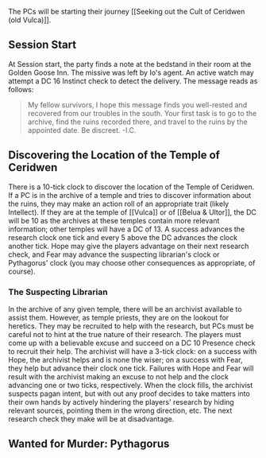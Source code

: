 The PCs will be starting their journey [[Seeking out the Cult of Ceridwen (old Vulca)]]. 

## Session Start

At Session start, the party finds a note at the bedstand in their room at the Golden Goose Inn. The missive was left by Io's agent. An active watch may attempt a DC 16 Instinct check to detect the delivery. The message reads as follows:

> My fellow survivors, I hope this message finds you well-rested and recovered from our troubles in the south.
> Your first task is to go to the archive, find the ruins recorded there, and travel to the ruins by the appointed date. Be discreet.
> -I.C.

## Discovering the Location of the Temple of Ceridwen

There is a 10-tick clock to discover the location of the Temple of Ceridwen. If a PC is in the archive of a temple and tries to discover information about the ruins, they may make an action roll of an appropriate trait (likely Intellect). If they are at the temple of [[Vulca]] or of [[Belua & Ultor]], the DC will be 10 as the archives at these temples contain more relevant information; other temples will have a DC of 13. A success advances the research clock one tick and every 5 above the DC advances the clock another tick. Hope may give the players advantage on their next research check, and Fear may advance the suspecting librarian's clock or Pythagorus' clock (you may choose other consequences as appropriate, of course). 

### The Suspecting Librarian
In the archive of any given temple, there will be an archivist available to assist them. However, as temple priests, they are on the lookout for heretics. They may be recruited to help with the research, but PCs must be careful not to hint at the true nature of their research. The players must come up with a believable excuse and succeed on a DC 10 Presence check to recruit their help. The archivist will have a 3-tick clock: on a success with Hope, the archivist helps and is none the wiser; on a success with Fear, they help but advance their clock one tick. Failures with Hope and Fear will result with the archivist making an excuse to not help and the clock advancing one or two ticks, respectively. When the clock fills, the archivist suspects pagan intent, but with out any proof decides to take matters into their own hands by actively hindering the players' research by hiding relevant sources, pointing them in the wrong direction, etc. The next research check they make will be at disadvantage.

## Wanted for Murder: Pythagorus

